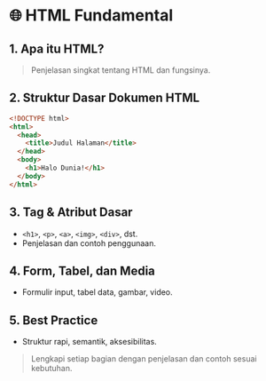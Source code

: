 # 🌐 HTML Fundamental

## 1. Apa itu HTML?
> Penjelasan singkat tentang HTML dan fungsinya.

## 2. Struktur Dasar Dokumen HTML
```html
<!DOCTYPE html>
<html>
  <head>
    <title>Judul Halaman</title>
  </head>
  <body>
    <h1>Halo Dunia!</h1>
  </body>
</html>
```

## 3. Tag & Atribut Dasar
- `<h1>`, `<p>`, `<a>`, `<img>`, `<div>`, dst.
- Penjelasan dan contoh penggunaan.

## 4. Form, Tabel, dan Media
- Formulir input, tabel data, gambar, video.

## 5. Best Practice
- Struktur rapi, semantik, aksesibilitas.

> Lengkapi setiap bagian dengan penjelasan dan contoh sesuai kebutuhan. 